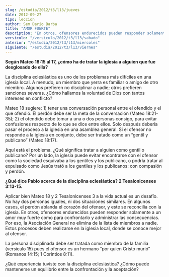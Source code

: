```yaml
---
slug: /estudia/2012/t3/l13/jueves
date: 2012-09-27
tipo: leccion
author: Sem Dario Barba
title: "AMOR FUERTE"
description: "En otros, ofensores endurecidos pueden responder solamente a un amor muy fuerte como para confrontarlo y administrar las consecuencias. Por eso, la Asociación General no elimina de la lista de miembros a nadie."
versiculo: "/versiculo/2012/t3/l13/sabado"
anterior: "/estudia/2012/t3/l13/miercoles"
siguiente: "/estudia/2012/t3/l13/viernes"
---
```


**Según Mateo 18:15 al 17, ¿cómo ha de tratar la iglesia a alguien que fue desglosado de ella?**

La disciplina eclesiástica es uno de los problemas más difíciles en una iglesia local. A menudo, un miembro que yerra es familiar o amigo de otro miembro. Algunos prefieren no disciplinar a nadie; otros prefieren sanciones severas. ¿Cómo hallamos la voluntad de Dios con tantos intereses en conflicto?

Mateo 18 sugiere: 1) tener una conversación personal entre el ofendido y el que ofendió. El perdón debe ser la meta de la conversación (Mateo 18:21-35); 2) el ofendido debe tomar a una o dos personas consigo, para evitar confusiones respecto de lo que se dice entre ellos. Solo después debería pasar el proceso a la iglesia en una asamblea general. Si el ofensor no responde a la iglesia en conjunto, debe ser tratado como un “gentil y publicano” (Mateo 18:17).

Aquí está el problema. ¿Qué significa tratar a alguien como gentil o publicano? Por un lado, la iglesia puede evitar encontrarse con el ofensor como la sociedad esquivaba a los gentiles y los publicano, o podría tratar al expulsado como Jesús trató a los gentiles y los publicanos: con compasión y perdón.

**¿Qué dice Pablo acerca de la disciplina eclesiástica? 2 Tesalonicenses 3:13-15.**

Aplicar bien Mateo 18 y 2 Tesalonicenses 3 a la vida actual es un desafío. No hay dos personas iguales, ni dos situaciones similares. En algunos casos, el perdón ablanda el corazón del ofensor, y este se reconcilia con la iglesia. En otros, ofensores endurecidos pueden responder solamente a un amor muy fuerte como para confrontarlo y administrar las consecuencias. Por eso, la Asociación General no elimina de la lista de miembros a nadie. Estos procesos deben realizarse en la iglesia local, donde se conoce mejor al ofensor.

La persona disciplinada debe ser tratada como miembro de la familia (versiculo 15) pues el ofensor es un hermano “por quien Cristo murió” (Romanos 14:15; 1 Corintios 8:11).

¿Qué experiencia tuviste con la disciplina eclesiástica? ¿Cómo puede mantenerse un equilibrio entre la confrontación y la aceptación?
